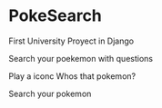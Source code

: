 # PokeSearch
First University Proyect in Django

Search your poekemon with questions

Play a iconc Whos that pokemon?

Search your pokemon 

